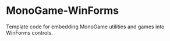 MonoGame-WinForms
=================

Template code for embedding MonoGame utilities and games into WinForms controls.